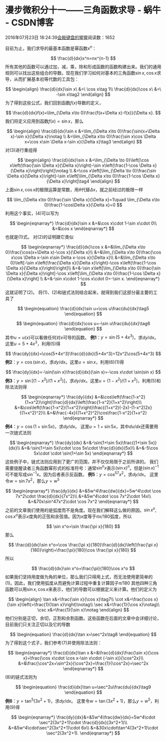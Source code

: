 
# 漫步微积分十一——三角函数求导 - 蜗牛 - CSDN博客


2016年07月23日 18:24:39[会敲键盘的猩猩](https://me.csdn.net/u010182633)阅读数：1652


目前为止，我们求导的最基本函数是幂函数$x^n$：

$$
\frac{d}{dx}x^n=nx^{n-1}
$$
所有其他的函数可以通过加，减，乘，除和形成函数的函数构建出来。我们的通用规则可以找出这些组合的导数。现在我们学习如何对基本的三角函数$\sin x,\cos x$求导，从而扩展基本初等代数的工具包：

$$
\begin{align}
\frac{d}{dx}\sin x\ &=\ \cos x\tag 1\\
\frac{d}{dx}\cos x\ &=\ -\sin x\tag2
\end{align}
$$
为了得到这些公式，我们回到函数$f(x)$导数的定义，

$$
\frac{d}{dx}f(x)=\lim_{\Delta x\to 0}\frac{f(x+\Delta x)-f(x)}{\Delta x}.
$$
我们将定义应用到函数$f(x)=\sin x$，那么

$$
\begin{align}
\frac{d}{dx}\sin x
&=\lim_{\Delta x\to 0}\frac{\sin(x+\Delta x)-\sin x}{\Delta x}\notag \\
&=\lim_{\Delta x\to 0}\frac{\sin x\cos \Delta x+\cos x\sin \Delta x-\sin x}{\Delta x}\tag3
\end{align}
$$
对(3)进行重组得

$$
\begin{align}
\frac{d}{dx}\sin x
&=\lim_{\Delta \to 0}\left[\cos x\left(\frac{\sin \Delta x}{\Delta x}\right)-\sin x\left(\frac{1-\cos \Delta x}{\Delta x}\right)\right]\notag \\
&=\cos x\left[\lim_{\Delta \to 0}\frac{\sin \Delta x}{\Delta x}\right]-\sin x\left[\lim_{\Delta x\to 0}\frac{1-\cos \Delta x}{\Delta x}\right]\tag4
\end{align}
$$
上面$\sin x,\cos x$的极限运算是常数，用$\theta$代替$\Delta x$，就之前经过的极限一样

$$
\lim_{\Delta x\to 0}\frac{\sin \Delta x}{\Delta x}=1\quad \lim_{\Delta x\to 0}\frac{1-\cos\Delta x}{\Delta x}=0
$$
利用这个事实，(4)可以写为

$$
\begin{eqnarray*}
\frac{d}{dx}\sin x
&=&\cos x\cdot 1-\sin x\cdot 0\\
&=&\cos x
\end{eqnarray*}
$$
也就是(1)式。
对(2)的证明跟它类似

$$
\begin{eqnarray*}
\frac{d}{dx}\cos x
&=&\lim_{\Delta x\to 0}\frac{\cos(x+\Delta x)-\cos x}{\Delta x}\\
&=&\lim_{\Delta x\to 0}\frac{\cos x\cos \Delta x-\sin x\sin Delta x-\cos x}{\Delta x}\\
&=&\lim_{\Delta x\to 0}\left[-\sin x\left(\frac{\Delta x}{\Delta x}\right)-\cos x\left(\frac{1-\cos \Delta x}{\Delta x}\right)\right]\\
&=&-\sin x\left[\lim_{\Delta x\to 0}\frac{\sin \Delta x}{\Delta x}\right]-\cos x\left[\lim_{\Delta x\to 0}\frac{1-\cos \Delta x}{\Delta x}\right] \\
&=&-\sin x\cdot 1-\cos x\cdot 0=-\sin x.
\end{eqnarray*}
$$
这就证明了(2)。
将(1)、(2)和链式法则结合起来，就得到我们这部分最主要的工具了

$$
\begin{equation}
\frac{d}{dx}\sin u=\cos u\frac{du}{dx}\tag5
\end{equation}
$$

$$
\begin{equation}
\frac{d}{dx}\cos u=-\sin u\frac{du}{dx}\tag6
\end{equation}
$$
其中$u=u(x)$可以看做任何对$x$可导的函数。
**例1**：$y=\sin(5+4x^3)$，求$dy/dx$。这里$u=5+4x^3$，利用(5)得

$$
\frac{dy}{dx}=\cos(5+4x^3)\frac{d}{dx}(5+4x^3)=12x^2\cos(5+4x^3)
$$
**例2**：$y=\cos(\sin x)$，求$dy/dx$。这里$u=\sin x$，利用(6)(1)得

$$
\frac{dy}{dx}=-\sin(\sin x)\frac{d}{dx}(\sin x)=-\cos x\cdot \sin(sin x)
$$
**例3**：$y=\sin[(1-x^2)/(1+x^2)]$，求$dy/dx$。这里$u=(1-x^2)/(1+x^2)$，利用(5)和除法法则得

$$
\begin{eqnarray*}
\frac{dy}{dx}
&=&\cos\left(\frac{1-x^2}{1+x^2}\right)\frac{d}{dx}\left(\frac{1-x^2}{1+x^2}\right)\\
&=&\cos\left(\frac{1-x^2}{1+x^2}\right)\frac{(1+x^2)(-2x)-(1-x^2)2x}{(1+x^2)^2}\\
&=&\frac{-4x}{(1+x^2)^2}\cos\frac{1-x^2}{1+x^2}
\end{eqnarray*}
$$
**例4**：$y=\cos(1+\sin 5x)$，求$dy/dx$。 这里$u=1+\sin 5x$，其中$du/dx$还需要用一次链式法则

$$
\begin{eqnarray*}
\frac{dy}{dx}
&=&-\sin(1+\sin 5x)\frac{(1+\sin 5x)}{dx}\\
&=&-\sin(1+\sin 5x)\cdot \cos 5x\cdot \frac{d}{dx}(5x)\\
&=&-5\cos 5x\cdot \cdot \sin(1+\sin 5x)
\end{eqnarray*}
$$
这些例子中，链式法则应用到了更广的范围，并不仅仅局限于之前所讲的。
我们需要提醒读者三角函数幂形式的标准符号：通常$\sin^{n}x$表示$(\sin x)^n$。但是$(\sin x)^{-1}$可不能写成$\sin^{-1}x$。因为后者表示反函数。
**例5**：$y=\cos^57x^2$，求$dy/dx$。 这里令$w=\sin 7x^2$，那么$y=w^5$

$$
\begin{eqnarray*}
\frac{dy}{dx}
&=&5w^4\frac{dw}{dx}=5w^4\cdot \cos 7x^2\cdot \frac{d}{dx}(7x^2)\\
&=&5w^4\cdot \cos 7x^2\cdot 14x\\
&=&70x\sin^47x^2\cdot \cos 7x^2
\end{eqnarray*}
$$
之前的文章我们使用的是弧度而不是角度。现在我们解释这么做的原因。$\sin x^o,\cos x^o$表示$x$度角的正弦和余弦值。因为$x$度等于$\pi x/180$弧度，所以

$$
\sin x^o=\sin \frac{\pi x}{180}
$$
那么

$$
\frac{d}{dx}\sin x^o=\cos \frac{\pi x}{180}\frac{d}{dx}\left(\frac{\pi x}{180}\right)=\frac{\pi}{180}\cos \frac{\pi x}{180}
$$
所以

$$
\frac{d}{dx}\sin x^o=\frac{\pi}{180}\cos x^o
$$
如果我们坚持用度做为角的单位，那么我们只得用上式，而无法使用更简单的(1)。因此，我们使用弧度从而避免计算过程中重复计算因子$\pi/180$
其他四种三角函数可以用$\sin x,\cos x$来表示，他们的导数可以根据定义来计算。他们的定义为

$$
\begin{align}
\tan x&=\frac{\sin x}{\cos x}\tag7\\
\cot x&=\frac{\cos x}{\sin x}\left(=\frac{1}{\tan x}\right)\notag\\
\sec x&=\frac{1}{\cos x}\notag\\
\csc x&=\frac{1}{\sin x}\notag
\end{align}
$$
他们分别是正切，余切，正割和余割函数。这些函数在后面的文章中会详细讨论，目前我们只关注正切以及它的导数

$$
\begin{equation}
\frac{d}{dx}\tan x=\sec^2x\tag8
\end{equation}
$$
为了得到这个式子，我们参考(7)并使用除法法则：

$$
\begin{eqnarray*}
\frac{d}{dx}\tan x
&=&\frac{d}{dx}\frac{\sin x}{\cos x}=\frac{\cos x\cdot \cos x-\sin x\cdot (-\sin x)}{\cos^2x}\\
&=&\frac{\cos^2x+\sin^2x}{\cos^2x}=\frac{1}{\cos^2x}=\sec^2x
\end{eqnarray*}
$$
(8)的链式法则为

$$
\begin{equation}
\frac{d}{dx}\tan u=\sec^2u\frac{du}{dx}\tag9
\end{equation}
$$
**例6**：$y=\tan^5(3x^2+1)$，求$dy/dx$。 这里令$w=\tan(3x^2+1)$，那么$y=w^5$，利用(9)得

$$
\begin{eqnarray*}
\frac{dy}{dx}&=&5w^4\frac{dw}{dx}=5w^4\cdot \sec^2(3x^2+1)\cdot \frac{d}{dx}(3x^2+1)\\
&=&5w^4\cdot\sec^2(3x^2+1)\cdot 6x\\
&=&30x\cdot\tan^4(3x^2+1)\cdot \sec^2(3x^2+1).
\end{eqnarray*}
$$


